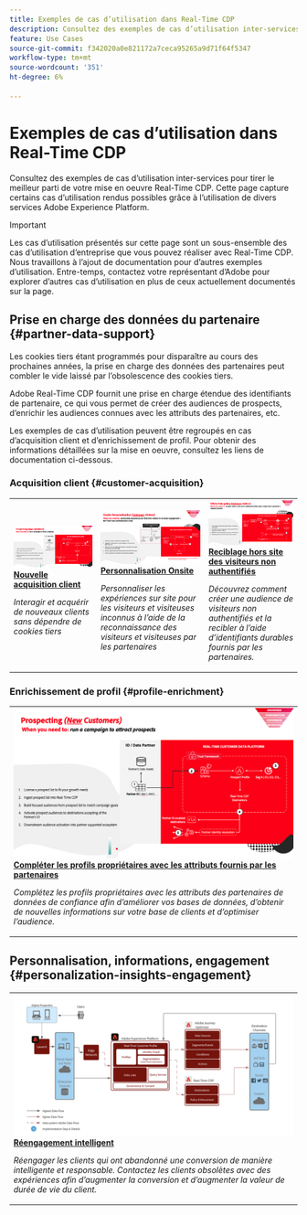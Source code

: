 ```yaml
---
title: Exemples de cas d’utilisation dans Real-Time CDP
description: Consultez des exemples de cas d’utilisation inter-services pour tirer le meilleur parti de votre mise en oeuvre Real-Time CDP.
feature: Use Cases
source-git-commit: f342020a0e821172a7ceca95265a9d71f64f5347
workflow-type: tm+mt
source-wordcount: '351'
ht-degree: 6%

---
```


# Exemples de cas d’utilisation dans Real-Time CDP

Consultez des exemples de cas d’utilisation inter-services pour tirer le meilleur parti de votre mise en oeuvre Real-Time CDP. Cette page capture certains cas d’utilisation rendus possibles grâce à l’utilisation de divers services Adobe Experience Platform.

>[!IMPORTANT]
>
>Les cas d’utilisation présentés sur cette page sont un sous-ensemble des cas d’utilisation d’entreprise que vous pouvez réaliser avec Real-Time CDP. Nous travaillons à l’ajout de documentation pour d’autres exemples d’utilisation. Entre-temps, contactez votre représentant d’Adobe pour explorer d’autres cas d’utilisation en plus de ceux actuellement documentés sur la page.

## Prise en charge des données du partenaire {#partner-data-support}

Les cookies tiers étant programmés pour disparaître au cours des prochaines années, la prise en charge des données des partenaires peut combler le vide laissé par l’obsolescence des cookies tiers.

Adobe Real-Time CDP fournit une prise en charge étendue des identifiants de partenaire, ce qui vous permet de créer des audiences de prospects, d’enrichir les audiences connues avec les attributs des partenaires, etc.

Les exemples de cas d’utilisation peuvent être regroupés en cas d’acquisition client et d’enrichissement de profil. Pour obtenir des informations détaillées sur la mise en oeuvre, consultez les liens de documentation ci-dessous.

### Acquisition client {#customer-acquisition}

<table style="margin-top: 0 !important">
<tr>
  <td>
    <a href="../partner-data/prospecting.md">
      <img alt="Interagir et acquérir de nouveaux clients sans dépendre de cookies tiers" src="/help/rtcdp/assets/partner-data/prospecting/prospecting-use-case-overview.png" />
    </a>
    <div>
      <a href="../partner-data/prospecting.md">
    <strong>Nouvelle acquisition client</strong>
    </a>
    </div>
    <p>
    <em>Interagir et acquérir de nouveaux clients sans dépendre de cookies tiers</em>
    <p>
  </td>
  <td>
    <a href="../partner-data/onsite-personalization.md">
      <img alt="Personnaliser les expériences sur site pour les visiteurs inconnus à l’aide de la reconnaissance des visiteurs avec l’aide de partenaires" src="/help/rtcdp/assets/partner-data/onsite-personalization/onsite-personalization-overview.png" />
    </a>
    <div>
      <a href="../partner-data/onsite-personalization.md">
    <strong>Personnalisation Onsite</strong>
    </a>
    </div>
    <p>
    <em>Personnaliser les expériences sur site pour les visiteurs et visiteuses inconnus à l’aide de la reconnaissance des visiteurs et visiteuses par les partenaires</em>
    <p>
  </td>
  <td>
    <a href="../partner-data/offsite-retargeting.md">
      <img alt="Découvrez comment créer une audience de visiteurs non authentifiés et la recibler à l’aide d’identifiants durables fournis par les partenaires." src="../assets/offsite-retargeting/header.png" />
    </a>
    <div>
      <a href="../partner-data/offsite-retargeting.md">
    <strong>Reciblage hors site des visiteurs non authentifiés</strong>
    </a>
    </div>
    <p>
    <em>Découvrez comment créer une audience de visiteurs non authentifiés et la recibler à l’aide d’identifiants durables fournis par les partenaires.</em>
    <p>
  </td>
  </tr>
  </table>

### Enrichissement de profil {#profile-enrichment}

<table style="margin-top: 0 !important">
<tr>
  <td>
    <a href="../partner-data/prospecting.md">
      <img alt="Complémenter les profils propriétaires avec des attributs fournis par le partenaire" src="/help/rtcdp/assets/partner-data/prospecting/prospecting-use-case-overview.png" />
    </a>
    <div>
      <a href="../partner-data/prospecting.md">
    <strong>Compléter les profils propriétaires avec les attributs fournis par les partenaires</strong>
    </a>
    </div>
    <p>
    <em>Complétez les profils propriétaires avec les attributs des partenaires de données de confiance afin d’améliorer vos bases de données, d’obtenir de nouvelles informations sur votre base de clients et d’optimiser l’audience.</em>
    <p>
  </td>
  </tr>
  </table>

## Personnalisation, informations, engagement {#personalization-insights-engagement}

<table style="margin-top: 0 !important">
<tr>
  <td>
    <a href="/help/rtcdp/use-case-guides/intelligent-re-engagement/intelligent-re-engagement.md">
      <img alt="Complémenter les profils propriétaires avec des attributs fournis par le partenaire" src="/help/rtcdp/use-case-guides/intelligent-re-engagement/images/step-by-step.png" />
    </a>
    <div>
      <a href="../partner-data/prospecting.md">
    <strong>Réengagement intelligent</strong>
    </a>
    </div>
    <p>
    <em>Réengager les clients qui ont abandonné une conversion de manière intelligente et responsable. Contactez les clients obsolètes avec des expériences afin d’augmenter la conversion et d’augmenter la valeur de durée de vie du client.</em>
    <p>
  </td>
  </tr>
  </table>
